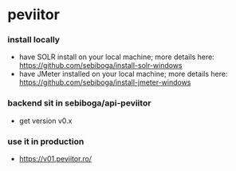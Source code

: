 # peviitor

### install locally
 * have SOLR install on your local machine; more details here: https://github.com/sebiboga/install-solr-windows
 * have JMeter installed on your local machine; more details here: https://github.com/sebiboga/install-jmeter-windows

### backend sit in sebiboga/api-peviitor
 * get version v0.x
### use it in production
 * https://v01.peviitor.ro/
